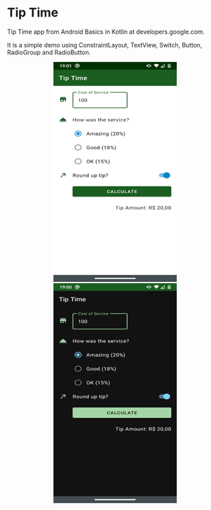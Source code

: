 # Tip Time

Tip Time app from Android Basics in Kotlin at developers.google.com.

It is a simple demo using ConstraintLayout, TextView, Switch, Button, RadioGroup and RadioButton.

<center>
    <img src="screenshot.png" height=512 width=288 />
    <img src="screenshot_dark.png" height=512 width=288 />
</center>
